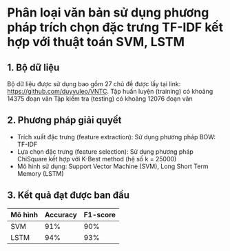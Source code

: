 # Phân loại văn bản sử dụng phương pháp trích chọn đặc trưng TF-IDF kết hợp với thuật toán SVM, LSTM
## 1. Bộ dữ liệu
Bộ dữ liệu được sử dụng bao gồm 27 chủ đề được lấy tại link: https://github.com/duyvuleo/VNTC.
Tập huấn luyện (training) có khoảng 14375 đoạn văn
Tập kiếm tra (testing) có khoảng 12076 đoạn văn
## 2. Phương pháp giải quyết
- Trích xuất đặc trưng (feature extraction): Sử dụng phương pháp BOW: TF-IDF
- Lựa chọn đặc trưng (feature selection): Sử dụng phương pháp ChiSquare kết hợp với K-Best method (hệ số k = 25000)
- Mô hình sử dụng: Support Vector Machine (SVM), Long Short Term Memory (LSTM)
## 3. Kết quả đạt được ban đầu
| Mô hình | Accuracy | F1-score |
|---------|----------|----------|
|   SVM   |   91%    |    90%   |
|   LSTM  |   94%    |    93%   |

